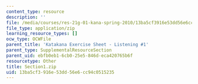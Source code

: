 ```yaml
---
content_type: resource
description: ''
file: /media/courses/res-21g-01-kana-spring-2010/13ba5cf3916e53dd56e6cc94c0515235_Section1.zip
file_type: application/zip
learning_resource_types: []
ocw_type: OCWFile
parent_title: 'Katakana Exercise Sheet - Listening #1'
parent_type: SupplementalResourceSection
parent_uid: ebfb0eb1-6cb0-25e5-846d-eca420765b6f
resourcetype: Other
title: Section1.zip
uid: 13ba5cf3-916e-53dd-56e6-cc94c0515235
---
```

